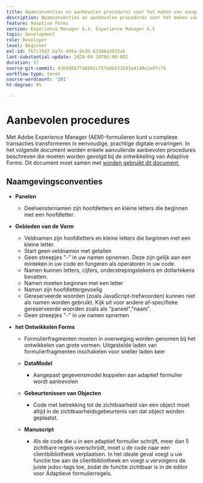 ```yaml
---
title: Naamconventies en aanbevolen procedures voor het maken van aangepaste formulieren
description: Naamconventies en aanbevolen procedures voor het maken van aangepaste formulieren
feature: Adaptive Forms
version: Experience Manager 6.4, Experience Manager 6.5
topic: Development
role: Developer
level: Beginner
exl-id: fbfc74d7-ba7c-495a-9e3b-63166a3025ab
last-substantial-update: 2020-09-10T00:00:00Z
duration: 57
source-git-commit: 03b68057748892c757e0b5315d3a41d0a2e4fc79
workflow-type: tm+mt
source-wordcount: '281'
ht-degree: 0%

---
```


# Aanbevolen procedures

Met Adobe Experience Manager (AEM)-formulieren kunt u complexe transacties transformeren in eenvoudige, prachtige digitale ervaringen. In het volgende document worden enkele aanvullende aanbevolen procedures beschreven die moeten worden gevolgd bij de ontwikkeling van Adaptive Forms. Dit document moet samen met [&#x200B; worden gebruikt dit document &#x200B;](https://helpx.adobe.com/nl/experience-manager/6-3/forms/using/adaptive-forms-best-practices.html#Overview)

## Naamgevingsconventies

* **Panelen**
   * Deelvensternamen zijn hoofdletters en kleine letters die beginnen met een hoofdletter.

* **Gebieden van de Vorm**
   * Veldnamen zijn hoofdletters en kleine letters die beginnen met een kleine letter.
   * Start geen veldnamen met getallen
   * Geen streepjes &quot;-&quot; in uw namen opnemen. Deze zijn gelijk aan een minteken in uw code en fungeren als operatoren in uw code.
   * Namen kunnen letters, cijfers, onderstrepingstekens en dollartekens bevatten.
   * Namen moeten beginnen met een letter
   * Namen zijn hoofdlettergevoelig
   * Gereserveerde woorden (zoals JavaScript-trefwoorden) kunnen niet als namen worden gebruikt. Kijk uit voor andere af-specifieke gereserveerde woorden zoals   als &quot;paneel&quot;,&quot;naam&quot;.
   * Geen streepjes &quot;-&quot; in uw namen opnemen
* **het Ontwikkelen Forms**
   * Formulierfragmenten moeten in overweging worden genomen bij het ontwikkelen van grote vormen. Uitgestelde laden van formulierfragmenten inschakelen voor sneller laden   keer
   * **DataModel**
      * Aangepast gegevensmodel koppelen aan adaptief formulier wordt aanbevolen

   * **Gebeurtenissen van Objecten**
      * Code met betrekking tot de zichtbaarheid van een object moet altijd in de zichtbaarheidsgebeurtenis van dat object worden geplaatst.
   * **Manuscript**
      * Als de code die u in een adaptief formulier schrijft, meer dan 5 zichtbare regels overschrijdt, moet u de code naar een clientbibliotheek verplaatsen. In het ideale geval voegt u uw functie toe aan de clientbibliotheek en voegt u vervolgens de juiste jsdoc-tags toe, zodat de functie zichtbaar is in de editor voor Adaptieve formulierregels.
